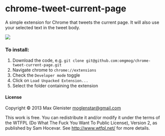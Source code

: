 chrome-tweet-current-page
=========================

A simple extension for Chrome that tweets the current page. It will also use your selected text in the tweet body.

![](http://uk.omg.li/VBjP/by%20default%202014-04-25%20at%2017.09.36.png)

### To install:

  1. Download the code, e.g. `git clone git@github.com:omgmog/chrome-tweet-current-page.git`
  2. Navigate chrome to `chrome://extensions`
  3. Check the `Developer mode` toggle
  4. Click on `Load Unpacked Extension...`
  5. Select the folder containing the extension


#### License

Copyright © 2013 Max Glenister <moglenstar@gmail.com>

This work is free. You can redistribute it and/or modify it under the
terms of the WTFPL (Do What The Fuck You Want To Public License), Version 2,
as published by Sam Hocevar. See http://www.wtfpl.net/ for more details.
